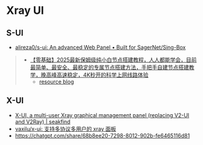 # Xray UI

## S-UI

- [alireza0/s-ui: An advanced Web Panel • Built for SagerNet/Sing-Box](https://github.com/alireza0/s-ui)

> - [【零基础】2025最新保姆级纯小白节点搭建教程，人人都能学会，目前最简单、最安全、最稳定的专属节点搭建方法，手把手自建节点搭建教学，晚高峰高速稳定，4K秒开的科学上网线路体验](https://www.youtube.com/watch?v=MgtOAVOXBWo)
>   - [resource blog](https://bulianglin.com/archives/nicename.html)

## X-UI

- [X-UI, a multi-user Xray graphical management panel (replacing V2-UI and V2Ray) | seakfind](https://seakfind.github.io/2021/10/10/X-UI/)
- [vaxilu/x-ui: 支持多协议多用户的 xray 面板](https://github.com/vaxilu/x-ui/)
- https://chatgpt.com/share/68b8ee20-7298-8012-902b-fe6465116d81
